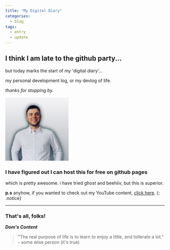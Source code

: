```yaml
---
title: "My Digital Diary"
categories:
  - blog
tags:
  - entry
  - update
---
```

## I think I am late to the github party...<br/>

but today marks the start of my 'digital diary'...

my personal development log, or my devlog of life.

*thanks for stopping by.*

<img src="/assets/images/bio-photo.jpeg" alt="Dom's Content" style="height: 200px; width:200px;"/>

### I have figured out I can host this for free on github pages<br/>

which is pretty awesome. i have tried ghost and beehiiv, but this is superior.

  **p.s** anyhow, if you wanted to check out my YouTube content, [click here](https://youtube.com/@doms-content). 
  {: .notice}

---

### That's all, folks!

_**Dom's Content**_

> "The real purpose of life is to learn to enjoy a little, and tollerate a lot." - some wise person (it's true)
